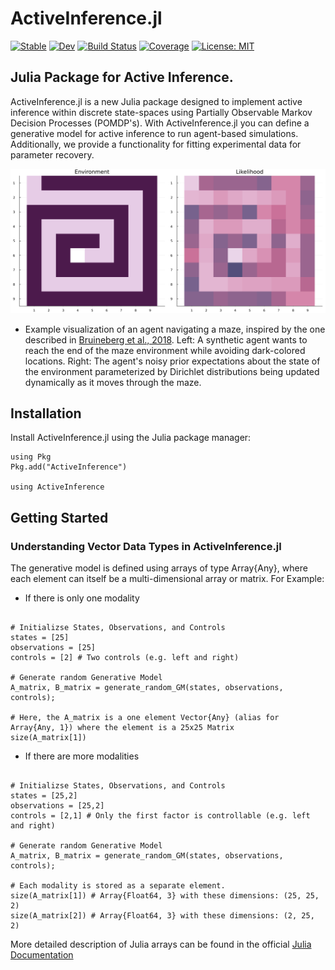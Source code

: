 # ActiveInference.jl

[![Stable](https://img.shields.io/badge/docs-stable-blue.svg)](https://samuelnehrer02.github.io/ActiveInference.jl/stable/)
[![Dev](https://img.shields.io/badge/docs-dev-blue.svg)](https://samuelnehrer02.github.io/ActiveInference.jl/dev/)
[![Build Status](https://github.com/samuelnehrer02/ActiveInference.jl/actions/workflows/CI.yml/badge.svg?branch=master)](https://github.com/samuelnehrer02/ActiveInference.jl/actions/workflows/CI.yml?query=branch%3Amaster)
[![Coverage](https://codecov.io/gh/samuelnehrer02/ActiveInference.jl/branch/master/graph/badge.svg)](https://codecov.io/gh/samuelnehrer02/ActiveInference.jl)
[![License: MIT](https://img.shields.io/badge/License-MIT-yellow.svg)](https://opensource.org/licenses/MIT)

## Julia Package for Active Inference.
ActiveInference.jl is a new Julia package designed to implement active inference within discrete state-spaces using Partially Observable Markov Decision Processes (POMDP's). With ActiveInference.jl you can define a generative model for active inference to run agent-based simulations. Additionally, we provide a functionality for fitting experimental data for parameter recovery. 

![Maze Animation](.github/animation_maze.gif)
* Example visualization of an agent navigating a maze, inspired by the one described in [Bruineberg et al., 2018](https://www.sciencedirect.com/science/article/pii/S0022519318303151?via%3Dihub).
Left: A synthetic agent wants to reach the end of the maze environment while avoiding dark-colored locations.
Right: The agent's noisy prior expectations about the state of the environment parameterized by Dirichlet distributions being updated dynamically as it moves through the maze.

## Installation
Install ActiveInference.jl using the Julia package manager:
````@example Introduction
using Pkg
Pkg.add("ActiveInference")

using ActiveInference
````


## Getting Started 

### Understanding Vector Data Types in ActiveInference.jl
The generative model is defined using arrays of type Array{Any}, where each element can itself be a multi-dimensional array or matrix. For Example: 

* If there is only one modality
````@example Introduction

# Initializse States, Observations, and Controls
states = [25]
observations = [25]
controls = [2] # Two controls (e.g. left and right)

# Generate random Generative Model 
A_matrix, B_matrix = generate_random_GM(states, observations, controls);

# Here, the A_matrix is a one element Vector{Any} (alias for Array{Any, 1}) where the element is a 25x25 Matrix
size(A_matrix[1]) 

````

* If there are more modalities
````@example Introduction

# Initializse States, Observations, and Controls
states = [25,2] 
observations = [25,2]
controls = [2,1] # Only the first factor is controllable (e.g. left and right)

# Generate random Generative Model 
A_matrix, B_matrix = generate_random_GM(states, observations, controls);

# Each modality is stored as a separate element.
size(A_matrix[1]) # Array{Float64, 3} with these dimensions: (25, 25, 2)
size(A_matrix[2]) # Array{Float64, 3} with these dimensions: (2, 25, 2)

````
More detailed description of Julia arrays can be found in the official [Julia Documentation](https://docs.julialang.org/en/v1/base/arrays/)